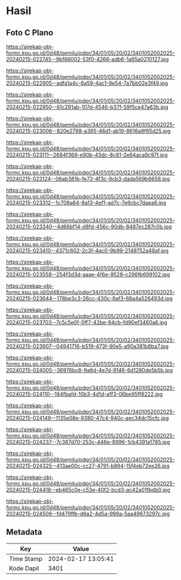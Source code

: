 # Hasil

## Foto C Plano

https://sirekap-obj-formc.kpu.go.id/0d48/pemilu/pdpr/34/01/05/20/02/3401052002025-20240215-022745--9bf66002-53f0-4266-adb6-1a65a0210127.jpg

https://sirekap-obj-formc.kpu.go.id/0d48/pemilu/pdpr/34/01/05/20/02/3401052002025-20240215-022905--adfa1a4c-6a59-4ac1-9e54-7a7bb02e3f49.jpg

https://sirekap-obj-formc.kpu.go.id/0d48/pemilu/pdpr/34/01/05/20/02/3401052002025-20240215-022950--81c291ab-107d-4546-b37f-59f5ce47a63b.jpg

https://sirekap-obj-formc.kpu.go.id/0d48/pemilu/pdpr/34/01/05/20/02/3401052002025-20240215-023006--820e2798-a385-46d1-ab19-8616a9f65d25.jpg

https://sirekap-obj-formc.kpu.go.id/0d48/pemilu/pdpr/34/01/05/20/02/3401052002025-20240215-023111--2684f369-e90b-43dc-8c81-2e64aca9c97f.jpg

https://sirekap-obj-formc.kpu.go.id/0d48/pemilu/pdpr/34/01/05/20/02/3401052002025-20240215-023124--06ab381b-fe73-4f3c-9cb3-dada569b6658.jpg

https://sirekap-obj-formc.kpu.go.id/0d48/pemilu/pdpr/34/01/05/20/02/3401052002025-20240215-023312--1c708a64-8a13-4ef1-ad7c-7e6cbc7daea6.jpg

https://sirekap-obj-formc.kpu.go.id/0d48/pemilu/pdpr/34/01/05/20/02/3401052002025-20240215-023340--4d66bf14-d8fd-456c-90db-8487ec287c0b.jpg

https://sirekap-obj-formc.kpu.go.id/0d48/pemilu/pdpr/34/01/05/20/02/3401052002025-20240215-023410--4371c602-2c3f-4ac0-9b99-2149752a48af.jpg

https://sirekap-obj-formc.kpu.go.id/0d48/pemilu/pdpr/34/01/05/20/02/3401052002025-20240215-023558--254f3d3d-aaae-4f6e-9528-c296fb699102.jpg

https://sirekap-obj-formc.kpu.go.id/0d48/pemilu/pdpr/34/01/05/20/02/3401052002025-20240215-023644--178be3c3-26cc-430c-8af3-68a4a526493d.jpg

https://sirekap-obj-formc.kpu.go.id/0d48/pemilu/pdpr/34/01/05/20/02/3401052002025-20240215-023703--7c5c5e0f-5ff7-42be-94cb-fd90ef3460a6.jpg

https://sirekap-obj-formc.kpu.go.id/0d48/pemilu/pdpr/34/01/05/20/02/3401052002025-20240215-023907--04941716-b519-473f-90e5-a90a381b6ba7.jpg

https://sirekap-obj-formc.kpu.go.id/0d48/pemilu/pdpr/34/01/05/20/02/3401052002025-20240215-024005--36976bc8-9a6d-4e7d-9146-6d1280de5b5b.jpg

https://sirekap-obj-formc.kpu.go.id/0d48/pemilu/pdpr/34/01/05/20/02/3401052002025-20240215-024110--184fbafd-10b3-4d1d-a1f3-06be95ff8222.jpg

https://sirekap-obj-formc.kpu.go.id/0d48/pemilu/pdpr/34/01/05/20/02/3401052002025-20240215-024149--1135e08e-9380-47c4-940c-aec34dc15cfc.jpg

https://sirekap-obj-formc.kpu.go.id/0d48/pemilu/pdpr/34/01/05/20/02/3401052002025-20240215-024237--7c387d70-253c-446e-8996-1cb4391a1785.jpg

https://sirekap-obj-formc.kpu.go.id/0d48/pemilu/pdpr/34/01/05/20/02/3401052002025-20240215-024325--413ae00c-cc27-4791-b894-15f4eb72ee26.jpg

https://sirekap-obj-formc.kpu.go.id/0d48/pemilu/pdpr/34/01/05/20/02/3401052002025-20240215-024418--eb465c0e-c53e-40f2-bcd3-ac42a01fbdb0.jpg

https://sirekap-obj-formc.kpu.go.id/0d48/pemilu/pdpr/34/01/05/20/02/3401052002025-20240215-024506--fd479ffb-d6a2-4d5a-999a-5aa49673297c.jpg


## Metadata

| Key        | Value               |
| ---------- | ------------------- |
| Time Stamp | 2024-02-17 13:05:41 |
| Kode Dapil | 3401                |



